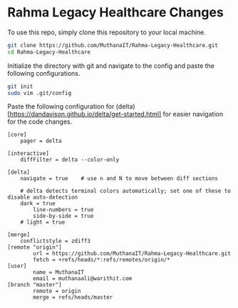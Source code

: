 # Rahma Legacy Healthcare Changes
To use this repo, simply clone this repository to your local machine.
```bash
git clone https://github.com/MuthanaIT/Rahma-Legacy-Healthcare.git
cd Rahma-Legacy-Healthcare
```
Initialize the directory with git and navigate to the config and paste the following configurations.
```bash
git init
sudo vim .git/config
```
Paste the following configuration for (delta)[https://dandavison.github.io/delta/get-started.html] for easier navigation for the code changes.
```git
[core]
    pager = delta

[interactive]
    diffFilter = delta --color-only

[delta]
    navigate = true    # use n and N to move between diff sections

    # delta detects terminal colors automatically; set one of these to disable auto-detection
    dark = true
        line-numbers = true
        side-by-side = true
    # light = true

[merge]
    conflictstyle = zdiff3
[remote "origin"]
        url = https://github.com/MuthanaIT/Rahma-Legacy-Healthcare.git
        fetch = +refs/heads/*:refs/remotes/origin/*
[user]
        name = MuthanaIT
        email = muthanaali@warithit.com
[branch "master"]
        remote = origin
        merge = refs/heads/master
```

